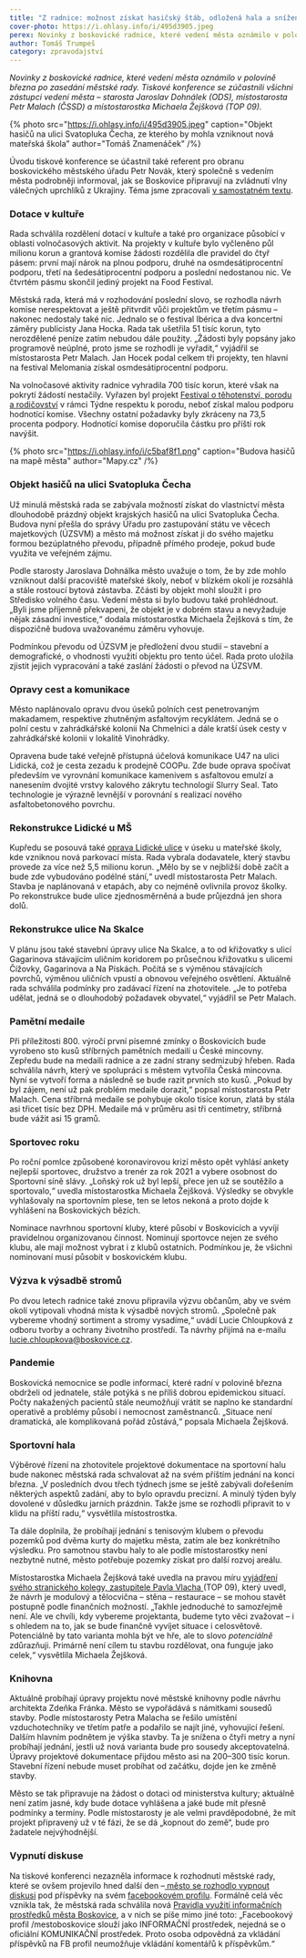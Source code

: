 ```yaml
---
title: "Z radnice: možnost získat hasičský štáb, odložená hala a snížená knihovna"
cover-photo: https://i.ohlasy.info/i/495d3905.jpeg
perex: Novinky z boskovické radnice, které vedení města oznámilo v polovině března po zasedání městské rady.
author: Tomáš Trumpeš
category: zpravodajství
---
```


*Novinky z boskovické radnice, které vedení města oznámilo v polovině března po zasedání městské rady. Tiskové konference se zúčastnili všichni zástupci vedení města – starosta Jaroslav Dohnálek (ODS), místostarosta Petr Malach (ČSSD) a místostarostka Michaela Žejšková (TOP 09).*

{% photo src="https://i.ohlasy.info/i/495d3905.jpeg" caption="Objekt hasičů na ulici Svatopluka Čecha, ze kterého by mohla vzniknout nová mateřská škola" author="Tomáš Znamenáček" /%}

Úvodu tiskové konference se účastnil také referent pro obranu boskovického městského úřadu Petr Novák, který společně s vedením města podrobněji informoval, jak se Boskovice připravují na zvládnutí vlny válečných uprchlíků z Ukrajiny. Téma jsme zpracovali [v samostatném textu](https://ohlasy.info/clanky/2022/03/ubytovani-uprchliku.html).

### Dotace v kultuře

Rada schválila rozdělení dotací v kultuře a také pro organizace působící v oblasti volnočasových aktivit. Na projekty v kultuře bylo vyčleněno půl milionu korun a grantová komise žádosti rozdělila dle pravidel do čtyř pásem: první mají nárok na plnou podporu, druhé na osmdesátiprocentní podporu, třetí na šedesátiprocentní podporu a poslední nedostanou nic. Ve čtvrtém pásmu skončil jediný projekt na Food Festival.

Městská rada, která má v rozhodování poslední slovo, se rozhodla návrh komise nerespektovat a ještě přitvrdit vůči projektům ve třetím pásmu – nakonec nedostaly také nic. Jednalo se o festival Ibérica a dva koncertní záměry publicisty Jana Hocka. Rada tak ušetřila 51 tisíc korun, tyto nerozdělené peníze zatím nebudou dále použity. „Žádosti byly popsány jako programově neúplné, proto jsme se rozhodli je vyřadit,“ vyjádřil se místostarosta Petr Malach. Jan Hocek podal celkem tři projekty, ten hlavní na festival Melomania získal osmdesátiprocentní podporu.

Na volnočasové aktivity radnice vyhradila 700 tisíc korun, které však na pokrytí žádostí nestačily. Vyřazen byl projekt [Festival o těhotenství, porodu a rodičovství](https://ohlasy.info/clanky/2021/09/rozhovor-porody.html) v rámci Týdne respektu k porodu, neboť získal malou podporu hodnotící komise. Všechny ostatní požadavky byly zkráceny na 73,5 procenta podpory. Hodnotící komise doporučila částku pro příští rok navýšit.

{% photo src="https://i.ohlasy.info/i/c5baf8f1.png" caption="Budova hasičů na mapě města" author="Mapy.cz" /%}

### Objekt hasičů na ulici Svatopluka Čecha

Už minulá městská rada se zabývala možností získat do vlastnictví města dlouhodobě prázdný objekt krajských hasičů na ulici Svatopluka Čecha. Budova nyní přešla do správy Úřadu pro zastupování státu ve věcech majetkových (ÚZSVM) a město má možnost získat ji do svého majetku formou bezúplatného převodu, případně přímého prodeje, pokud bude využita ve veřejném zájmu. 

Podle starosty Jaroslava Dohnálka město uvažuje o tom, že by zde mohlo vzniknout další pracoviště mateřské školy, neboť v blízkém okolí je rozsáhlá a stále rostoucí bytová zástavba. Zčásti by objekt mohl sloužit i pro Středisko volného času. Vedení města si bylo budovu také prohlédnout. „Byli jsme příjemně překvapeni, že objekt je v dobrém stavu a nevyžaduje nějak zásadní investice,“ dodala místostarostka Michaela Žejšková s tím, že dispozičně budova uvažovanému záměru vyhovuje.

Podmínkou převodu od ÚZSVM je předložení dvou studií – stavební a demografické, o vhodnosti využití objektu pro tento účel. Rada proto uložila zjistit jejich vypracování a také zaslání žádosti o převod na ÚZSVM.

### Opravy cest a komunikace

Město naplánovalo opravu dvou úseků polních cest penetrovaným makadamem, respektive zhutněným asfaltovým recyklátem. Jedná se o polní cestu v zahrádkářské kolonii Na Chmelnici a dále kratší úsek cesty v zahrádkářské kolonii v lokalitě Vinohrádky.

Opravena bude také veřejně přístupná účelová komunikace U47 na ulici Lidická, což je cesta zezadu k prodejně COOPu. Zde bude oprava spočívat především ve vyrovnání komunikace kamenivem s asfaltovou emulzí a nanesením dvojité vrstvy kalového zákrytu technologií Slurry Seal. Tato technologie je výrazně levnější v porovnání s realizací nového asfaltobetonového povrchu.

### Rekonstrukce Lidické u MŠ

Kupředu se posouvá také [oprava Lidické ulice](https://ohlasy.info/clanky/2021/02/opravy-lidicka.html) v úseku u mateřské školy, kde vzniknou nová parkovací místa. Rada vybrala dodavatele, který stavbu provede za více než 5,5 milionu korun. „Mělo by se v nejbližší době začít a bude zde vybudováno podélné stání,“ uvedl místostarosta Petr Malach. Stavba je naplánovaná v etapách, aby co nejméně ovlivnila provoz školky. Po rekonstrukce bude ulice zjednosměrněná a bude průjezdná jen shora dolů.

### Rekonstrukce ulice Na Skalce

V plánu jsou také stavební úpravy ulice Na Skalce, a to od křižovatky s ulicí Gagarinova stávajícím uličním koridorem po průsečnou křižovatku s ulicemi Čížovky, Gagarinova a Na Pískách. Počítá se s výměnou stávajících povrchů, výměnou uličních vpustí a obnovou veřejného osvětlení. Aktuálně rada schválila podmínky pro zadávací řízení na zhotovitele. „Je to potřeba udělat, jedná se o dlouhodobý požadavek obyvatel,“ vyjádřil se Petr Malach.

### Pamětní medaile

Při příležitosti 800. výročí první písemné zmínky o Boskovicích bude vyrobeno sto kusů stříbrných pamětních medailí u České mincovny. Zepředu bude na medaili radnice a ze zadní strany sedmizubý hřeben. Rada schválila návrh, který ve spolupráci s městem vytvořila Česká mincovna. Nyní se vytvoří forma a následně se bude razit prvních sto kusů. „Pokud by byl zájem, není už pak problém medaile dorazit,“ popsal místostarosta Petr Malach. Cena stříbrná medaile se pohybuje okolo tisíce korun, zlatá by stála asi třicet tisíc bez DPH. Medaile má v průměru asi tři centimetry, stříbrná bude vážit asi 15 gramů.

### Sportovec roku

Po roční pomlce způsobené koronavirovou krizí město opět vyhlásí ankety nejlepší sportovec, družstvo a trenér za rok 2021 a vybere osobnost do Sportovní síně slávy. „Loňský rok už byl lepší, přece jen už se soutěžilo a sportovalo,“ uvedla místostarostka Michaela Žejšková. Výsledky se obvykle vyhlašovaly na sportovním plese, ten se letos nekoná a proto dojde k vyhlášení na Boskovických bězích. 

Nominace navrhnou sportovní kluby, které působí v Boskovicích a vyvíjí pravidelnou organizovanou činnost. Nominují sportovce nejen ze svého klubu, ale mají možnost vybrat i z klubů ostatních. Podmínkou je, že všichni nominovaní musí působit v boskovickém klubu.

### Výzva k výsadbě stromů

Po dvou letech radnice také znovu připravila výzvu občanům, aby ve svém okolí vytipovali vhodná místa k výsadbě nových stromů. „Společně pak vybereme vhodný sortiment a stromy vysadíme,“ uvádí Lucie Chloupková z odboru tvorby a ochrany životního prostředí. Ta návrhy přijímá na e-mailu <lucie.chloupkova@boskovice.cz>.

### Pandemie

Boskovická nemocnice se podle informací, které radní v polovině března obdrželi od jednatele, stále potýká s ne příliš dobrou epidemickou situací. Počty nakažených pacientů stále neumožňují vrátit se naplno ke standardní operativě a problémy působí i nemocnost zaměstnanců. „Situace není dramatická, ale komplikovaná pořád zůstává,“ popsala Michaela Žejšková.

### Sportovní hala

Výběrové řízení na zhotovitele projektové dokumentace na sportovní halu bude nakonec městská rada schvalovat až na svém příštím jednání na konci března. „V posledních dvou třech týdnech jsme se ještě zabývali dořešením některých aspektů zadání, aby to bylo opravdu precizní. A minulý týden byly dovolené v důsledku jarních prázdnin. Takže jsme se rozhodli připravit to v klidu na příští radu,“ vysvětlila místostrostka.

Ta dále doplnila, že probíhají jednání s tenisovým klubem o převodu pozemků pod dvěma kurty do majetku města, zatím ale bez konkrétního výsledku. Pro samotnou stavbu haly to ale podle místostarostky není nezbytně nutné, město potřebuje pozemky získat pro další rozvoj areálu.

Místostarostka Michaela Žejšková také uvedla na pravou míru [vyjádření svého stranického kolegy, zastupitele Pavla Vlacha ](https://forum.ohlasy.info/t/priprava-stavby-sportovni-haly-v-cervene-zahrade/430/150)(TOP 09), který uvedl, že návrh je modulový a tělocvična – stěna – restaurace – se mohou stavět postupně podle finančních možností. „Takhle jednoduché to samozřejmě není. Ale ve chvíli, kdy vybereme projektanta, budeme tyto věci zvažovat – i s ohledem na to, jak se bude finančně vyvíjet situace i celosvětově. Potenciálně by tato varianta mohla být ve hře, ale to slovo *potenciálně* zdůrazňuji. Primárně není cílem tu stavbu rozdělovat, ona funguje jako celek,“ vysvětlila Michaela Žejšková.

### Knihovna

Aktuálně probíhají úpravy projektu nové městské knihovny podle návrhu architekta Zdeňka Fránka. Město se vypořádává s námitkami sousedů stavby. Podle místostarosty Petra Malacha se řešilo umístění vzduchotechniky ve třetím patře a podařilo se najít jiné, vyhovující řešení. Dalším hlavním podnětem je výška stavby. Ta je snížena o čtyři metry a nyní probíhají jednání, jestli už nová varianta bude pro sousedy akceptovatelná. Úpravy projektové dokumentace přijdou město asi na 200–300 tisíc korun. Stavební řízení nebude muset probíhat od začátku, dojde jen ke změně stavby. 

Město se tak připravuje na žádost o dotaci od ministerstva kultury; aktuálně není zatím jasné, kdy bude dotace vyhlášena a jaké bude mít přesně podmínky a termíny. Podle místostarosty je ale velmi pravděpodobné, že mít projekt připravený už v té fázi, že se dá „kopnout do země“, bude pro žadatele nejvýhodnější.

### Vypnutí diskuse

Na tiskové konferenci nezazněla informace k rozhodnutí městské rady, které se ovšem projevilo hned další den –[ město se rozhodlo vypnout diskusi](https://ohlasy.info/clanky/2022/03/informace-bez-komunikace.html) pod příspěvky na svém [facebookovém profilu](https://www.facebook.com/mestoboskovice/). Formálně celá věc vznikla tak, že městská rada schválila nová [Pravidla využití informačních prostředků města Boskovice](https://data.ohlasy.info/2022/pravidla-diskuze.rtf), a v nich se píše mimo jiné toto: „Facebookový profil /mestoboskovice slouží jako INFORMAČNÍ prostředek, nejedná se o oficiální KOMUNIKAČNÍ prostředek. Proto osoba odpovědná za vkládání příspěvků na FB profil neumožňuje vkládání komentářů k příspěvkům.“
